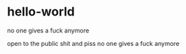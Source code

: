 # hello-world
no one gives a fuck anymore

open to the public
shit and piss
no one gives a fuck anymore
